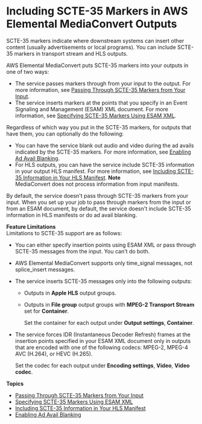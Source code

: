# Including SCTE\-35 Markers in AWS Elemental MediaConvert Outputs<a name="including-scte-35-markers"></a>

SCTE\-35 markers indicate where downstream systems can insert other content \(usually advertisements or local programs\)\. You can include SCTE\-35 markers in transport stream and HLS outputs\.

AWS Elemental MediaConvert puts SCTE\-35 markers into your outputs in one of two ways:
+ The service passes markers through from your input to the output\. For more information, see [Passing Through SCTE\-35 Markers from Your Input](passing-through-scte-35-markers.md)\.
+ The service inserts markers at the points that you specify in an Event Signaling and Management \(ESAM\) XML document\. For more information, see [Specifying SCTE\-35 Markers Using ESAM XML](specifying-scte-35-markers-using-esam-xml.md)\.

Regardless of which way you put in the SCTE\-35 markers, for outputs that have them, you can optionally do the following:
+ You can have the service blank out audio and video during the ad avails indicated by the SCTE\-35 markers\. For more information, see [Enabling Ad Avail Blanking](ad-avail-blanking.md)\.
+ For HLS outputs, you can have the service include SCTE\-35 information in your output HLS manifest\. For more information, see [Including SCTE\-35 Information in Your HLS Manifest](including-scte-35-information-in-your-hls-manifest.md)\.
**Note**  
MediaConvert does not process information from input manifests\.

By default, the service doesn't pass through SCTE\-35 markers from your input\. When you set up your job to pass through markers from the input or from an ESAM document, by default, the service doesn't include SCTE\-35 information in HLS manifests or do ad avail blanking\.

**Feature Limitations**  
Limitations to SCTE\-35 support are as follows:
+ You can either specify insertion points using ESAM XML or pass through SCTE\-35 messages from the input\. You can't do both\.
+ AWS Elemental MediaConvert supports only time\_signal messages, not splice\_insert messages\.
+ The service inserts SCTE\-35 messages only into the following outputs: 
  + Outputs in **Apple HLS** output groups\.
  + Outputs in **File group** output groups with **MPEG\-2 Transport Stream** set for **Container**\. 

    Set the container for each output under **Output settings**, **Container**\.
+ The service forces IDR \(Instantaneous Decoder Refresh\) frames at the insertion points specified in your ESAM XML document only in outputs that are encoded with one of the following codecs: MPEG\-2, MPEG\-4 AVC \(H\.264\), or HEVC \(H\.265\)\. 

  Set the codec for each output under **Encoding settings**, **Video**, **Video codec**\.

**Topics**
+ [Passing Through SCTE\-35 Markers from Your Input](passing-through-scte-35-markers.md)
+ [Specifying SCTE\-35 Markers Using ESAM XML](specifying-scte-35-markers-using-esam-xml.md)
+ [Including SCTE\-35 Information in Your HLS Manifest](including-scte-35-information-in-your-hls-manifest.md)
+ [Enabling Ad Avail Blanking](ad-avail-blanking.md)